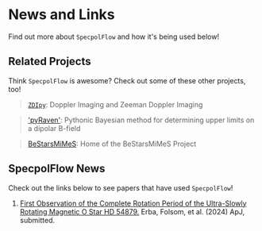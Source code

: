 # News and Links
Find out more about `SpecpolFlow` and how it's being used below!

## Related Projects
Think `SpecpolFlow` is awesome? Check out some of these other projects, too!

  >[`ZDIpy`](https://github.com/folsomcp/ZDIpy): Doppler Imaging and Zeeman Doppler Imaging

  >['pyRaven'](https://github.com/veropetit/pyRaven): Pythonic Bayesian method for determining upper limits on a dipolar B-field
  
  >[BeStarsMiMeS](https://github.com/veropetit/BeStarsMiMeS): Home of the BeStarsMiMeS Project


## SpecpolFlow News
Check out the links below to see papers that have used `SpecpolFlow`!

1. [First Observation of the Complete Rotation Period of the Ultra-Slowly Rotating Magnetic O Star HD 54879.](https://ui.adsabs.harvard.edu/abs/2024arXiv240109722E/abstract) Erba, Folsom, et al. (2024) ApJ, submitted.
